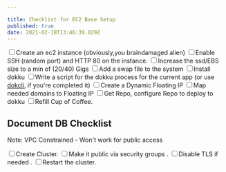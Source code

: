 ```yaml
---

title: Checklist for EC2 Base Setup
published: true
date: 2021-02-18T13:46:39.029Z
---
```


<label><input type="checkbox" class="task-item list-style-none" />Create an ec2 instance (obviously,you braindamaged alien) </label>
<label><input type="checkbox" class="task-item list-style-none" />Enable SSH (random port) and HTTP 80 on the instance.</label>
<label><input type="checkbox" class="task-item list-style-none" />Increase the ssd/EBS size to a min of (20/40) Gigs</label>
<label><input type="checkbox" class="task-item list-style-none" />Add a swap file to the system</label>
<label><input type="checkbox" class="task-item list-style-none" />Install dokku</label>
<label><input type="checkbox" class="task-item list-style-none" />Write a script for the dokku process for the current app (or use [dokcli](https://github.com/barelyhuman/dokcli), if you're completed it)</label>
<label><input type="checkbox" class="task-item list-style-none" />Create a Dynamic Floating IP</label>
<label><input type="checkbox" class="task-item list-style-none" />Map needed domains to Floating IP</label>
<label><input type="checkbox" class="task-item list-style-none" />Get Repo, configure Repo to deploy to dokku </label>
<label><input type="checkbox" class="task-item list-style-none" />Refill Cup of Coffee.</label>

## Document DB Checklist

Note: VPC Constrained - Won't work for public access

<label><input type="checkbox" class="task-item list-style-none" />Create Cluster.</label>
<label><input type="checkbox" class="task-item list-style-none" />Make it public via security groups .</label>
<label><input type="checkbox" class="task-item list-style-none" />Disable TLS if needed .</label>
<label><input type="checkbox" class="task-item list-style-none" />Restart the cluster.</label>
